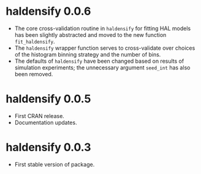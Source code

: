 # haldensify 0.0.6

* The core cross-validation routine in `haldensify` for fitting HAL models has
  been slightly abstracted and moved to the new function `fit_haldensify`.
* The `haldensify` wrapper function serves to cross-validate over choices of
  the histogram binning strategy and the number of bins.
* The defaults of `haldensify` have been changed based on results of simulation
  experiments; the unnecessary argument `seed_int` has also been removed.

# haldensify 0.0.5

* First CRAN release.
* Documentation updates.

# haldensify 0.0.3

* First stable version of package.
